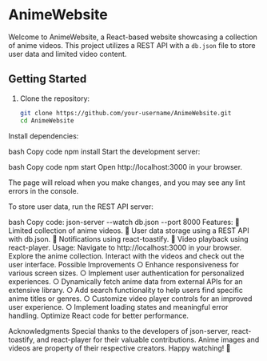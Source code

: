 # AnimeWebsite

Welcome to AnimeWebsite, a React-based website showcasing a collection of anime videos. This project utilizes a REST API with a `db.json` file to store user data and limited video content.

## Getting Started

1. Clone the repository:
   ```bash
   git clone https://github.com/your-username/AnimeWebsite.git
   cd AnimeWebsite
Install dependencies:

bash
Copy code
npm install
Start the development server:

bash
Copy code
npm start
Open http://localhost:3000 in your browser.

The page will reload when you make changes, and you may see any lint errors in the console.

To store user data, run the REST API server:

bash
Copy code:
    json-server --watch db.json --port 8000
Features:
🌟 Limited collection of anime videos.
🌟 User data storage using a REST API with db.json.
🌟 Notifications using react-toastify.
🌟 Video playback using react-player.
Usage:
Navigate to http://localhost:3000 in your browser.
Explore the anime collection.
Interact with the videos and check out the user interface.
Possible Improvements
○ Enhance responsiveness for various screen sizes.
○ Implement user authentication for personalized experiences.
○ Dynamically fetch anime data from external APIs for an extensive library.
○ Add search functionality to help users find specific anime titles or genres.
○ Customize video player controls for an improved user experience.
○ Implement loading states and meaningful error handling.
 Optimize React code for better performance.


Acknowledgments
Special thanks to the developers of json-server, react-toastify, and react-player for their valuable contributions.
Anime images and videos are property of their respective creators.
Happy watching! 🎉
